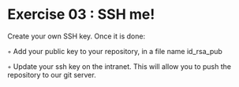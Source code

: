 # Exercise 03 : SSH me!

Create your own SSH key. Once it is done:&#x20;

◦ Add your public key to your repository, in a file name id\_rsa\_pub&#x20;

◦ Update your ssh key on the intranet. This will allow you to push the repository to our git server.

